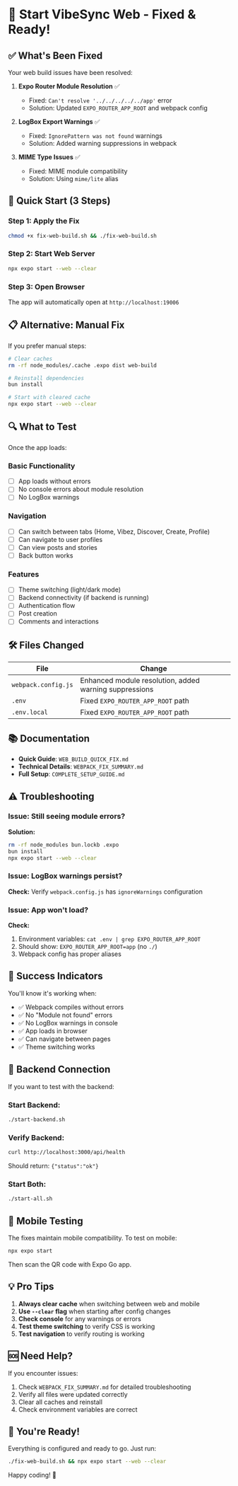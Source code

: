 # 🚀 Start VibeSync Web - Fixed & Ready!

## ✅ What's Been Fixed

Your web build issues have been resolved:

1. **Expo Router Module Resolution** ✅
   - Fixed: `Can't resolve '../../../../../app'` error
   - Solution: Updated `EXPO_ROUTER_APP_ROOT` and webpack config

2. **LogBox Export Warnings** ✅
   - Fixed: `IgnorePattern was not found` warnings
   - Solution: Added warning suppressions in webpack

3. **MIME Type Issues** ✅
   - Fixed: MIME module compatibility
   - Solution: Using `mime/lite` alias

## 🎯 Quick Start (3 Steps)

### Step 1: Apply the Fix
```bash
chmod +x fix-web-build.sh && ./fix-web-build.sh
```

### Step 2: Start Web Server
```bash
npx expo start --web --clear
```

### Step 3: Open Browser
The app will automatically open at `http://localhost:19006`

## 📋 Alternative: Manual Fix

If you prefer manual steps:

```bash
# Clear caches
rm -rf node_modules/.cache .expo dist web-build

# Reinstall dependencies
bun install

# Start with cleared cache
npx expo start --web --clear
```

## 🔍 What to Test

Once the app loads:

### Basic Functionality
- [ ] App loads without errors
- [ ] No console errors about module resolution
- [ ] No LogBox warnings

### Navigation
- [ ] Can switch between tabs (Home, Vibez, Discover, Create, Profile)
- [ ] Can navigate to user profiles
- [ ] Can view posts and stories
- [ ] Back button works

### Features
- [ ] Theme switching (light/dark mode)
- [ ] Backend connectivity (if backend is running)
- [ ] Authentication flow
- [ ] Post creation
- [ ] Comments and interactions

## 🛠️ Files Changed

| File | Change |
|------|--------|
| `webpack.config.js` | Enhanced module resolution, added warning suppressions |
| `.env` | Fixed `EXPO_ROUTER_APP_ROOT` path |
| `.env.local` | Fixed `EXPO_ROUTER_APP_ROOT` path |

## 📚 Documentation

- **Quick Guide**: `WEB_BUILD_QUICK_FIX.md`
- **Technical Details**: `WEBPACK_FIX_SUMMARY.md`
- **Full Setup**: `COMPLETE_SETUP_GUIDE.md`

## ⚠️ Troubleshooting

### Issue: Still seeing module errors?

**Solution:**
```bash
rm -rf node_modules bun.lockb .expo
bun install
npx expo start --web --clear
```

### Issue: LogBox warnings persist?

**Check:** Verify `webpack.config.js` has `ignoreWarnings` configuration

### Issue: App won't load?

**Check:**
1. Environment variables: `cat .env | grep EXPO_ROUTER_APP_ROOT`
2. Should show: `EXPO_ROUTER_APP_ROOT=app` (no `./`)
3. Webpack config has proper aliases

## 🎉 Success Indicators

You'll know it's working when:
- ✅ Webpack compiles without errors
- ✅ No "Module not found" errors
- ✅ No LogBox warnings in console
- ✅ App loads in browser
- ✅ Can navigate between pages
- ✅ Theme switching works

## 🔗 Backend Connection

If you want to test with the backend:

### Start Backend:
```bash
./start-backend.sh
```

### Verify Backend:
```bash
curl http://localhost:3000/api/health
```

Should return: `{"status":"ok"}`

### Start Both:
```bash
./start-all.sh
```

## 📱 Mobile Testing

The fixes maintain mobile compatibility. To test on mobile:

```bash
npx expo start
```

Then scan the QR code with Expo Go app.

## 💡 Pro Tips

1. **Always clear cache** when switching between web and mobile
2. **Use `--clear` flag** when starting after config changes
3. **Check console** for any warnings or errors
4. **Test theme switching** to verify CSS is working
5. **Test navigation** to verify routing is working

## 🆘 Need Help?

If you encounter issues:

1. Check `WEBPACK_FIX_SUMMARY.md` for detailed troubleshooting
2. Verify all files were updated correctly
3. Clear all caches and reinstall
4. Check environment variables are correct

## 🎊 You're Ready!

Everything is configured and ready to go. Just run:

```bash
./fix-web-build.sh && npx expo start --web --clear
```

Happy coding! 🚀
